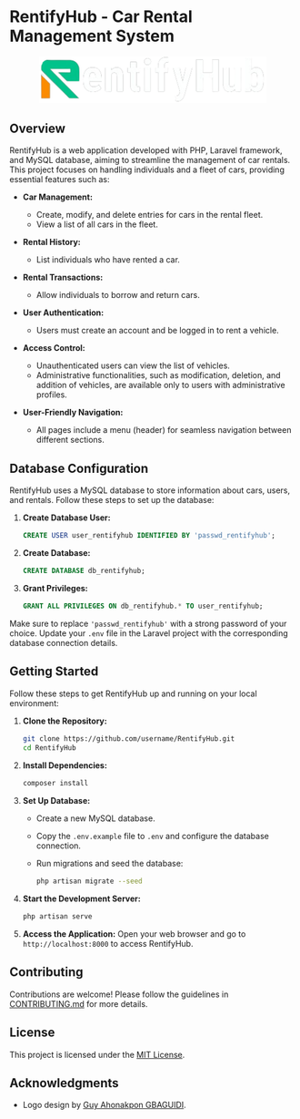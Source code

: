 # RentifyHub - Car Rental Management System

<p align="center">
  <img src="assets/RentifyHub_2.png" width="400">
</p>

## Overview

RentifyHub is a web application developed with PHP, Laravel framework, and MySQL database, aiming to streamline the management of car rentals. This project focuses on handling individuals and a fleet of cars, providing essential features such as:

- **Car Management:**
  - Create, modify, and delete entries for cars in the rental fleet.
  - View a list of all cars in the fleet.

- **Rental History:**
  - List individuals who have rented a car.

- **Rental Transactions:**
  - Allow individuals to borrow and return cars.

- **User Authentication:**
  - Users must create an account and be logged in to rent a vehicle.

- **Access Control:**
  - Unauthenticated users can view the list of vehicles.
  - Administrative functionalities, such as modification, deletion, and addition of vehicles, are available only to users with administrative profiles.

- **User-Friendly Navigation:**
  - All pages include a menu (header) for seamless navigation between different sections.

## Database Configuration

RentifyHub uses a MySQL database to store information about cars, users, and rentals. Follow these steps to set up the database:

1. **Create Database User:**

   ```sql
   CREATE USER user_rentifyhub IDENTIFIED BY 'passwd_rentifyhub';
   ```

2. **Create Database:**

   ```sql
   CREATE DATABASE db_rentifyhub;
   ```

3. **Grant Privileges:**

   ```sql
   GRANT ALL PRIVILEGES ON db_rentifyhub.* TO user_rentifyhub;
   ```

Make sure to replace `'passwd_rentifyhub'` with a strong password of your choice. Update your `.env` file in the Laravel project with the corresponding database connection details.

## Getting Started

Follow these steps to get RentifyHub up and running on your local environment:

1. **Clone the Repository:**

   ```bash
   git clone https://github.com/username/RentifyHub.git
   cd RentifyHub
   ```

2. **Install Dependencies:**

   ```bash
   composer install
   ```

3. **Set Up Database:**
   - Create a new MySQL database.
   - Copy the `.env.example` file to `.env` and configure the database connection.
   - Run migrations and seed the database:

     ```bash
     php artisan migrate --seed
     ```

4. **Start the Development Server:**

   ```bash
   php artisan serve
   ```

5. **Access the Application:**
   Open your web browser and go to `http://localhost:8000` to access RentifyHub.

## Contributing

Contributions are welcome! Please follow the guidelines in [CONTRIBUTING.md](CONTRIBUTING.md) for more details.

## License

This project is licensed under the [MIT License](LICENSE).

## Acknowledgments

- Logo design by [Guy Ahonakpon GBAGUIDI](https://www.linkedin.com/in/guy-ahonakpon-gbaguidi).
